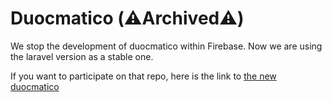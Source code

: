 # Duocmatico (⚠️Archived⚠️)

We stop the development of duocmatico within Firebase. Now we are using the laravel version as a stable one.

If you want to participate on that repo, here is the link to  [the new duocmatico](https://github.com/BaaltRodrigo/duocmatico)
